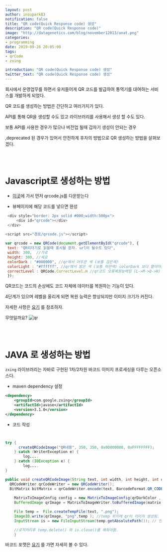 ```yaml
---
layout: post
author: insupark83
notification: false
title: "QR code(Quick Response code) 생성"
description: "QR code(Quick Response code)"
image: "http://datagenetics.com/blog/november12013/anat.png"
categories:
- programming
date: 2019-09-26 20:05:00
tags:
- qrCode
- zxing

introduction: "QR code(Quick Response code) 생성"
twitter_text: "QR code(Quick Response code) 생성"
---
```



회사에서  운영업무를 하면서 유저들어게 QR 코드를 발급하여 통역기를 대여하는 서비스를 개발하게 되었다.

QR 코드를 생성하는 방법은  간단하고 여러가지가 있다.  

API를 통해 QR을 생성할 수도 있고 라이브러리를 사용해서 생성 할 수도 있다.  

보통 API를 사용한 경우가 많으나 버전업 될때 갑자기 생성이 안되는 경우 

,deprecated 된 경우가 있어서 안전하게 후자의 방법으로 QR 생성하는 방법을 살펴보겠다.

<br><br>
# Javascript로 생성하는 방법

- [이곳](https://davidshimjs.github.io/qrcodejs/)에 가서 먼저 qrcode.js를 다운받는다

- 뷰페이지에 해당 코드를 넣으면 완성

```javascript
 <div style="border: 2px solid #000;width:500px">
	 <div id="qrcode"></div>
 </div>
 
<script src="경로/qrcode.js"></script>

var qrcode = new QRCode(document.getElementById("qrcode"), {
 text: "QR리더기로 읽을때 표시될 문자. url이 될수도 있다",
 width: 300,  //가로
 height: 300, //세로
 colorDark : "#000000", //qr에서 어두운 색 (보통 검은색) 
 colorLight : "#ffffff", //qr에서 밝은 색 (보통 하얀색) colorDark 보다 옅어야한다.
 correctLevel : QRCode.CorrectLevel.H //qr코드 오류복원능력임 (L->M->Q->H)
 });

```

QR코드는 코드의 손상에도 코드 자체에 데이터를 복원하는 기능이 있다. 

4단계가 있으며 레벨을 올리게 되면 복원 능력은 향상되지만 이미지 크기가 커진다.

자세한 사항은 [요기](https://www.qrcode.com/en/about/error_correction.html) 를 참조하자.

무엇일까요?
![qr](https://user-images.githubusercontent.com/32725840/65689407-fbca2500-e0a7-11e9-903e-fdac97002921.png)



<br><br>



# JAVA 로 생성하는 방법

`zxing` 라이브러리는 자바로 구현된 1차/2차원 바코드 이미지 프로세싱을 다루는 오픈소스다. 
 
- maven dependency 설정

``` xml
<dependency>
    <groupId>com.google.zxing</groupId>
    <artifactId>javase</artifactId>
    <version>3.1.0</version>
</dependency>
```

- 코드 작성


``` java


try {
	  createQRCodeImage("QR내용", 350, 350, 0x00000000, 0xFFFFFFFF);
	} catch (WriterException e) {
	    log....
	} catch (IOException e) {
	    log....
}

public void createQRCodeImage(String text, int width, int height, int qrDarkColor, int qrLightColor)throws WriterException, IOException {
  QRCodeWriter qrCodeWriter = new QRCodeWriter();
  BitMatrix bitMatrix = qrCodeWriter.encode(text, BarcodeFormat.QR_CODE, width, height); //텍스트, 바코드 포맷,가로,세로
    
	MatrixToImageConfig config = new MatrixToImageConfig(qrDarkColor , qrLightColor); //진한색, 연한색
	BufferedImage qrImage = MatrixToImageWriter.toBufferedImage(matrix , config);

	File temp =  File.createTempFile(text, ".png"); 
	ImageIO.write(qrImage, "png",temp ); //temp 위치에 qr이 이미지 생성됨. 
	InputStream is = new FileInputStream(temp.getAbsolutePath()); // 인풋 스트림으로 변환(향후 S3로 업로드하기위한 작업)

	//로직처리후 temp.delete() 와 is.close()를 해줘야함.
    }
```

바코드 포맷은 [요기](https://zxing.github.io/zxing/apidocs/com/google/zxing/BarcodeFormat.html) 를 가면 자세히 볼 수 있다.
